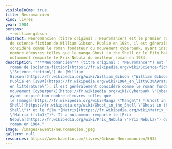 ```yaml
---
visibleInCms: true
title: Neuromancien
kind: livres
year: 1984
persons:
  - william-gibson
abstract: Neuromancien (titre original : Neuromancer) est le premier roman
  de science-fiction de William Gibson. Publié en 1984, il est généralement
  considéré comme le roman fondateur du mouvement cyberpunk, ayant inspiré bon
  nombre d'œuvres telles que le manga Ghost in the Shell et le film Matrix. Il a
  notamment remporté le Prix Nebula du meilleur roman en 1984.
description: "***Neuromancien*** (titre original : *Neuromancer*) est le premier
  roman de [science-fiction](https://fr.wikipedia.org/wiki/Science-fiction
  \"Science-fiction\") de [William
  Gibson](https://fr.wikipedia.org/wiki/William_Gibson \"William Gibson\").
  Publié en [1984](https://fr.wikipedia.org/wiki/1984_en_litt%C3%A9rature \"1984
  en littérature\"), il est généralement considéré comme le roman fondateur du
  mouvement [cyberpunk](https://fr.wikipedia.org/wiki/Cyberpunk \"Cyberpunk\"),
  ayant inspiré bon nombre d'œuvres telles que
  le [manga](https://fr.wikipedia.org/wiki/Manga \"Manga\") *[Ghost in the
  Shell](https://fr.wikipedia.org/wiki/Ghost_in_the_Shell \"Ghost in the
  Shell\")* et le film *[Matrix](https://fr.wikipedia.org/wiki/Matrix_(film)
  \"Matrix (film)\")*. Il a notamment remporté le [Prix
  Nebula](https://fr.wikipedia.org/wiki/Prix_Nebula \"Prix Nebula\") du meilleur
  roman en 1984."
image: /images/events/neuromancien.jpeg
gallery: null
resources: https://www.babelio.com/livres/Gibson-Neuromancien/5334
---
```

